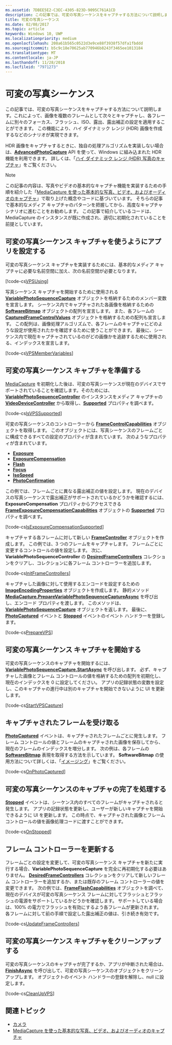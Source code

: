 ```yaml
---
ms.assetid: 7DBEE5E2-C3EC-4305-823D-9095C761A1CD
description: この記事では、可変の写真シーケンスをキャプチャする方法について説明します。これによって、画像を複数のフレームとして次々とキャプチャし、各フレームに別々のフォーカス、フラッシュ、ISO、露出、露出補正の設定を適用することができます。
title: 可変の写真シーケンス
ms.date: 02/08/2017
ms.topic: article
keywords: Windows 10, UWP
ms.localizationpriority: medium
ms.openlocfilehash: 208a61b565c0522d3e9ce88f3938f57dfa1fbddd
ms.sourcegitcommit: b5c9c18e70625ab770946b8243f3465ee1013184
ms.translationtype: MT
ms.contentlocale: ja-JP
ms.lasthandoff: 11/28/2018
ms.locfileid: "7971273"
---
```

# <a name="variable-photo-sequence"></a>可変の写真シーケンス



この記事では、可変の写真シーケンスをキャプチャする方法について説明します。これによって、画像を複数のフレームとして次々とキャプチャし、各フレームに別々のフォーカス、フラッシュ、ISO、露出、露出補正の設定を適用することができます。 この機能により、ハイ ダイナミック レンジ (HDR) 画像を作成するなどのシナリオが実現できます。

HDR 画像をキャプチャするときに、独自の処理アルゴリズムを実装しない場合は、[**AdvancedPhotoCapture**](https://msdn.microsoft.com/library/windows/apps/mt181386) API を使って、Windows に組み込まれた HDR 機能を利用できます。 詳しくは、「[ハイ ダイナミック レンジ (HDR) 写真のキャプチャ](high-dynamic-range-hdr-photo-capture.md)」をご覧ください。

> [!NOTE] 
> この記事の内容は、写真やビデオの基本的なキャプチャ機能を実装するための手順を紹介した「[MediaCapture を使った基本的な写真、ビデオ、およびオーディオのキャプチャ](basic-photo-video-and-audio-capture-with-MediaCapture.md)」で取り上げた概念やコードに基づいています。 そちらの記事で基本的なメディア キャプチャのパターンを把握してから、高度なキャプチャ シナリオに進むことをお勧めします。 この記事で紹介しているコードは、MediaCapture のインスタンスが既に作成され、適切に初期化されていることを前提としています。

## <a name="set-up-your-app-to-use-variable-photo-sequence-capture"></a>可変の写真シーケンス キャプチャを使うようにアプリを設定する

可変の写真シーケンス キャプチャを実装するためには、基本的なメディア キャプチャに必要な名前空間に加え、次の名前空間が必要となります。

[!code-cs[VPSUsing](./code/BasicMediaCaptureWin10/cs/MainPage.xaml.cs#SnippetVPSUsing)]

写真シーケンス キャプチャを開始するために使用される [**VariablePhotoSequenceCapture**](https://msdn.microsoft.com/library/windows/apps/dn652564) オブジェクトを格納するためのメンバー変数を宣言します。 シーケンス内でキャプチャされた各画像を格納するための [**SoftwareBitmap**](https://msdn.microsoft.com/library/windows/apps/dn887358) オブジェクトの配列を宣言します。 また、各フレームの [**CapturedFrameControlValues**](https://msdn.microsoft.com/library/windows/apps/dn608020) オブジェクトを格納するための配列も宣言します。 この配列は、画像処理アルゴリズムで、各フレームのキャプチャにどのような設定が使用されたかを確認するために使うことができます。 最後に、シーケンス内で現在キャプチャされているのがどの画像かを追跡するために使用される、インデックスを宣言します。

[!code-cs[VPSMemberVariables](./code/BasicMediaCaptureWin10/cs/MainPage.xaml.cs#SnippetVPSMemberVariables)]

## <a name="prepare-the-variable-photo-sequence-capture"></a>可変の写真シーケンス キャプチャを準備する

[MediaCapture](capture-photos-and-video-with-mediacapture.md) を初期化した後は、可変の写真シーケンスが現在のデバイスでサポートされていることを確認します。そのためには、[**VariablePhotoSequenceController**](https://msdn.microsoft.com/library/windows/apps/dn640573) のインスタンスをメディア キャプチャの [**VideoDeviceController**](https://msdn.microsoft.com/library/windows/apps/br226825) から取得し、[**Supported**](https://msdn.microsoft.com/library/windows/apps/dn640580) プロパティを調べます。

[!code-cs[IsVPSSupported](./code/BasicMediaCaptureWin10/cs/MainPage.xaml.cs#SnippetIsVPSSupported)]

可変の写真シーケンスのコントローラーから [**FrameControlCapabilities**](https://msdn.microsoft.com/library/windows/apps/dn652548) オブジェクトを取得します。 このオブジェクトには、写真シーケンスのフレームごとに構成できるすべての設定のプロパティが含まれています。 次のようなプロパティが含まれています。

-   [**Exposure**](https://msdn.microsoft.com/library/windows/apps/dn652552)
-   [**ExposureCompensation**](https://msdn.microsoft.com/library/windows/apps/dn652560)
-   [**Flash**](https://msdn.microsoft.com/library/windows/apps/dn652566)
-   [**Focus**](https://msdn.microsoft.com/library/windows/apps/dn652570)
-   [**IsoSpeed**](https://msdn.microsoft.com/library/windows/apps/dn652574)
-   [**PhotoConfirmation**](https://msdn.microsoft.com/library/windows/apps/dn652578)

この例では、フレームごとに異なる露出補正の値を設定します。 現在のデバイスの写真シーケンスで露出補正がサポートされているかどうかを確認するには、**ExposureCompensation** プロパティからアクセスできる [**FrameExposureCompensationCapabilities**](https://msdn.microsoft.com/library/windows/apps/dn652628) オブジェクトの [**Supported**](https://msdn.microsoft.com/library/windows/apps/dn278905) プロパティを調べます。

[!code-cs[IsExposureCompensationSupported](./code/BasicMediaCaptureWin10/cs/MainPage.xaml.cs#SnippetIsExposureCompensationSupported)]

キャプチャする各フレームに対して新しい [**FrameController**](https://msdn.microsoft.com/library/windows/apps/dn652582) オブジェクトを作成します。 この例では、3 つのフレームをキャプチャします。 フレームごとに変更するコントロールの値を設定します。 次に、**VariablePhotoSequenceController** の [**DesiredFrameControllers**](https://msdn.microsoft.com/library/windows/apps/dn640574) コレクションをクリアし、コレクションに各フレーム コントローラーを追加します。

[!code-cs[InitFrameControllers](./code/BasicMediaCaptureWin10/cs/MainPage.xaml.cs#SnippetInitFrameControllers)]

キャプチャした画像に対して使用するエンコードを設定するための [**ImageEncodingProperties**](https://msdn.microsoft.com/library/windows/apps/hh700993) オブジェクトを作成します。 静的メソッド [**MediaCapture.PrepareVariablePhotoSequenceCaptureAsync**](https://msdn.microsoft.com/library/windows/apps/dn608097) を呼び出し、エンコード プロパティを渡します。 このメソッドは、[**VariablePhotoSequenceCapture**](https://msdn.microsoft.com/library/windows/apps/dn652564) オブジェクトを返します。 最後に、[**PhotoCaptured**](https://msdn.microsoft.com/library/windows/apps/dn652573) イベントと [**Stopped**](https://msdn.microsoft.com/library/windows/apps/dn652585) イベントのイベント ハンドラーを登録します。

[!code-cs[PrepareVPS](./code/BasicMediaCaptureWin10/cs/MainPage.xaml.cs#SnippetPrepareVPS)]

## <a name="start-the-variable-photo-sequence-capture"></a>可変の写真シーケンス キャプチャを開始する

可変の写真シーケンスのキャプチャを開始するには、[**VariablePhotoSequenceCapture.StartAsync**](https://msdn.microsoft.com/library/windows/apps/dn652577) を呼び出します。 必ず、キャプチャした画像とフレーム コントロールの値を格納するための配列を初期化し、現在のインデックスを 0 に設定してください。 アプリの記録状態の変数を設定し、このキャプチャの進行中は別のキャプチャを開始できないように UI を更新します。

[!code-cs[StartVPSCapture](./code/BasicMediaCaptureWin10/cs/MainPage.xaml.cs#SnippetStartVPSCapture)]

## <a name="receive-the-captured-frames"></a>キャプチャされたフレームを受け取る

[**PhotoCaptured**](https://msdn.microsoft.com/library/windows/apps/dn652573) イベントは、キャプチャされたフレームごとに発生します。 フレーム コントロールの値とフレームのキャプチャされた画像を保存してから、現在のフレームのインデックスを増分します。 次の例は、各フレームの [**SoftwareBitmap**](https://msdn.microsoft.com/library/windows/apps/dn887358) 表現を取得する方法を示しています。 **SoftwareBitmap** の使用方法について詳しくは、「[イメージング](imaging.md)」をご覧ください。

[!code-cs[OnPhotoCaptured](./code/BasicMediaCaptureWin10/cs/MainPage.xaml.cs#SnippetOnPhotoCaptured)]

## <a name="handle-the-completion-of-the-variable-photo-sequence-capture"></a>可変の写真シーケンスのキャプチャの完了を処理する

[**Stopped**](https://msdn.microsoft.com/library/windows/apps/dn652585) イベントは、シーケンス内のすべてのフレームがキャプチャされると発生します。 アプリの記録状態を更新し、ユーザーが新しいキャプチャを開始できるように UI を更新します。 この時点で、キャプチャされた画像とフレーム コントロールの値を画像処理コードに渡すことができます。

[!code-cs[OnStopped](./code/BasicMediaCaptureWin10/cs/MainPage.xaml.cs#SnippetOnStopped)]

## <a name="update-frame-controllers"></a>フレーム コントローラーを更新する

フレームごとの設定を変更して、可変の写真シーケンス キャプチャを新たに実行する場合、**VariablePhotoSequenceCapture** を完全に再初期化する必要はありません。 [**DesiredFrameControllers**](https://msdn.microsoft.com/library/windows/apps/dn640574) コレクションをクリアして新しいフレーム コントローラーを追加するか、または既存のフレーム コントローラーの値を変更できます。 次の例では、[**FrameFlashCapabilities**](https://msdn.microsoft.com/library/windows/apps/dn652657) オブジェクトを調べて、現在のデバイスが可変の写真シーケンス フレームに対してフラッシュとフラッシュの電源をサポートしているかどうかを確認します。 サポートしている場合は、100% の電力でフラッシュを有効にするよう各フレームが更新されます。 各フレームに対して前の手順で設定した露出補正の値は、引き続き有効です。

[!code-cs[UpdateFrameControllers](./code/BasicMediaCaptureWin10/cs/MainPage.xaml.cs#SnippetUpdateFrameControllers)]

## <a name="clean-up-the-variable-photo-sequence-capture"></a>可変の写真シーケンス キャプチャをクリーンアップする

可変の写真シーケンスのキャプチャが完了するか、アプリが中断された場合は、[**FinishAsync**](https://msdn.microsoft.com/library/windows/apps/dn652569) を呼び出して、可変の写真シーケンスのオブジェクトをクリーンアップします。 オブジェクトのイベント ハンドラーの登録を解除し、null に設定します。

[!code-cs[CleanUpVPS](./code/BasicMediaCaptureWin10/cs/MainPage.xaml.cs#SnippetCleanUpVPS)]

## <a name="related-topics"></a>関連トピック

* [カメラ](camera.md)
* [MediaCapture を使った基本的な写真、ビデオ、およびオーディオのキャプチャ](basic-photo-video-and-audio-capture-with-MediaCapture.md)
 

 




